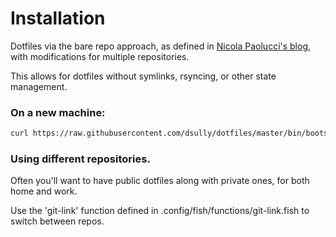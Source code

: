 # Installation

Dotfiles via the bare repo approach, as defined in [Nicola
Paolucci's
blog](https://developer.atlassian.com/blog/2016/02/best-way-to-store-dotfiles-git-bare-repo/), with modifications for multiple repositories.

This allows for dotfiles without symlinks, rsyncing, or other state management.

### On a new machine:

``` bash
curl https://raw.githubusercontent.com/dsully/dotfiles/master/bin/bootstrap [URL] | bash
```

### Using different repositories.

Often you'll want to have public dotfiles along with private ones, for both home and work.

Use the 'git-link' function defined in .config/fish/functions/git-link.fish to switch between repos.
